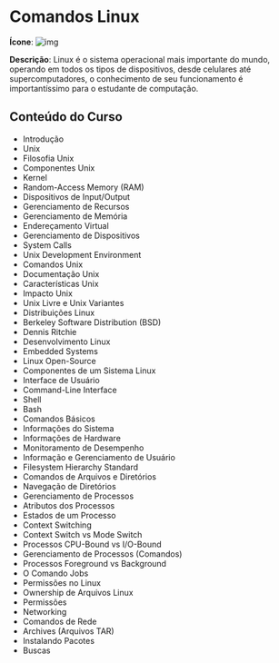# Comandos Linux

**Ícone**: ![img](https://i.imgur.com/PEXIdtx.png)

**Descrição**: Linux é o sistema operacional mais importante do mundo, operando em todos os tipos de dispositivos, desde celulares até supercomputadores, o conhecimento de seu funcionamento é importantíssimo para o estudante de computação.

## Conteúdo do Curso 

- Introdução
- Unix
- Filosofia Unix
- Componentes Unix
- Kernel
- Random-Access Memory (RAM)
- Dispositivos de Input/Output
- Gerenciamento de Recursos
- Gerenciamento de Memória
- Endereçamento Virtual
- Gerenciamento de Dispositivos
- System Calls
- Unix Development Environment
- Comandos Unix
- Documentação Unix
- Características Unix
- Impacto Unix
- Unix Livre e Unix Variantes
- Distribuições Linux
- Berkeley Software Distribution (BSD)
- Dennis Ritchie
- Desenvolvimento Linux
- Embedded Systems
- Linux Open-Source
- Componentes de um Sistema Linux
- Interface de Usuário
- Command-Line Interface
- Shell
- Bash
- Comandos Básicos
- Informações do Sistema
- Informações de Hardware
- Monitoramento de Desempenho
- Informação e Gerenciamento de Usuário
- Filesystem Hierarchy Standard
- Comandos de Arquivos e Diretórios
- Navegação de Diretórios
- Gerenciamento de Processos
- Atributos dos Processos
- Estados de um Processo
- Context Switching
- Context Switch vs Mode Switch
- Processos CPU-Bound vs I/O-Bound
- Gerenciamento de Processos (Comandos)
- Processos Foreground vs Background
- O Comando Jobs
- Permissões no Linux
- Ownership de Arquivos Linux
- Permissões
- Networking
- Comandos de Rede
- Archives (Arquivos TAR)
- Instalando Pacotes
- Buscas